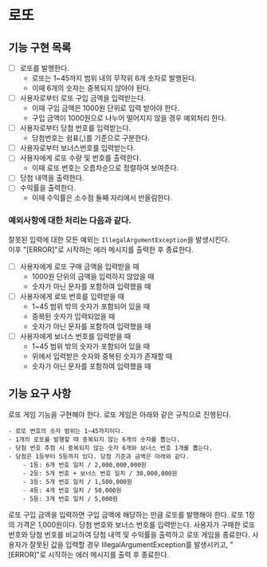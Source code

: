 # 로또

## 기능 구현 목록
- [ ] 로또를 발행한다.
  - 로또는 1~45까지 범위 내의 무작위 6개 숫자로 발행된다.
  - 이때 6개의 숫자는 중복되지 않아야 된다.
- [ ] 사용자로부터 로또 구입 금액을 입력받는다.
  - 이때 구입 금액은 1000원 단위로 입력 받아야 한다.
  - 구입 금액이 1000원으로 나누어 떨어지지 않을 경우 예외처리 한다.
- [ ] 사용자로부터 당첨 번호를 입력받는다.
  - 당첨번호는 쉼표(,)를 기준으로 구분한다.
- [ ] 사용자로부터 보너스번호를 입력받는다.
- [ ] 사용자에게 로또 수량 및 번호를 출력한다.
   - 이때 로또 번호는 오름차순으로 정렬하여 보여준다.
- [ ] 당첨 내역을 출력한다.
- [ ] 수익률을 출력한다.
  - 이때 수익률은 소수점 둘째 자리에서 반올림한다.

### 예외사항에 대한 처리는 다음과 같다.
잘못된 입력에 대한 모든 예외는 `IllegalArgumentException`을 발생시킨다.<br>
이후 "[ERROR]"로 시작하는 에러 메시지를 출력한 후 종료한다.
- [ ] 사용자에게 로또 구매 금액을 입력받을 때
  - 1000원 단위의 금액을 입력하지 않았을 때
  - 숫자가 아닌 문자를 포함하여 입력했을 때
- [ ] 사용자에게 로또 번호를 입력받을 때
  - 1~45 범위 밖의 숫자가 포함되어 있을 때
  - 중복된 숫자가 입력되었을 때
  - 숫자가 아닌 문자를 포함하여 입력했을 때
- [ ] 사용자에게 보너스 번호를 입력받을 때
  - 1~45 범위 밖의 숫자가 포함되어 있을 때
  - 위에서 입력받은 숫자와 중복된 숫자가 존재할 때
  - 숫자가 아닌 문자를 포함하여 입력했을 때

## 기능 요구 사항
로또 게임 기능을 구현해야 한다. 로또 게임은 아래와 같은 규칙으로 진행된다.
```
- 로또 번호의 숫자 범위는 1~45까지이다.
- 1개의 로또를 발행할 때 중복되지 않는 6개의 숫자를 뽑는다.
- 당첨 번호 추첨 시 중복되지 않는 숫자 6개와 보너스 번호 1개를 뽑는다.
- 당첨은 1등부터 5등까지 있다. 당첨 기준과 금액은 아래와 같다.
    - 1등: 6개 번호 일치 / 2,000,000,000원
    - 2등: 5개 번호 + 보너스 번호 일치 / 30,000,000원
    - 3등: 5개 번호 일치 / 1,500,000원
    - 4등: 4개 번호 일치 / 50,000원
    - 5등: 3개 번호 일치 / 5,000원
```
로또 구입 금액을 입력하면 구입 금액에 해당하는 만큼 로또를 발행해야 한다.
로또 1장의 가격은 1,000원이다.
당첨 번호와 보너스 번호를 입력받는다.
사용자가 구매한 로또 번호와 당첨 번호를 비교하여 당첨 내역 및 수익률을 출력하고 로또 게임을 종료한다.
사용자가 잘못된 값을 입력할 경우 IllegalArgumentException를 발생시키고, "[ERROR]"로 시작하는 에러 메시지를 출력 후 종료한다.
